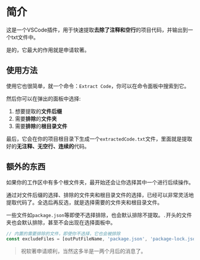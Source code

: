 # 简介
这是一个VSCode插件，用于快速提取**去除了注释和空行**的项目代码，并输出到一个txt文件中。

是的，它最大的作用就是申请软著。

## 使用方法
使用它也很简单，就一个命令：`Extract Code`，你可以在命令面板中搜索到它。

然后你可以在弹出的面板中选择:
1. 想要提取的**文件后缀**
2. 需要**排除**的**文件夹**
3. 需要**排除**的**根目录文件**

最后，它会在你的项目根目录下生成一个`extractedCode.txt`文件，里面就是提取好的**无注释、无空行、连续的**代码。

## 额外的东西
如果你的工作区中有多个根文件夹，最开始还会让你选择其中一个进行后续操作。

通过对文件后缀的选择、排除的文件夹和根目录文件的选择，已经可以非常灵活地提取代码了。全选后再反选，就是选择需要的文件夹和根目录文件。

一些文件如`package.json`等即使不选择排除，也会默认排除不提取。`.`开头的文件夹也会默认排除，甚至不会出现在选择面板中。

```js 内置的默认排除的文件
// 内置的需要排除的文件，即使你不选择，它也会被排除
const excludeFiles = [outPutFileName, 'package.json', 'package-lock.json', 'pnpm-lock.yaml', 'yarn.lock'];
```

> 祝软著申请顺利，当然这多半是一两个月后的消息了。



